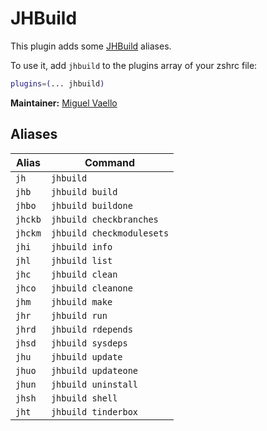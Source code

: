 # JHBuild

This plugin adds some [JHBuild](https://developer.gnome.org/jhbuild/) aliases.

To use it, add `jhbuild` to the plugins array of your zshrc file:

```zsh
plugins=(... jhbuild)
```

**Maintainer:** [Miguel Vaello](https://github.com/miguxbe)

## Aliases

| Alias   | Command                   |
|---------|---------------------------|
| `jh`    | `jhbuild`                 |
| `jhb`   | `jhbuild build`           |
| `jhbo`  | `jhbuild buildone`        |
| `jhckb` | `jhbuild checkbranches`   |
| `jhckm` | `jhbuild checkmodulesets` |
| `jhi`   | `jhbuild info`            |
| `jhl`   | `jhbuild list`            |
| `jhc`   | `jhbuild clean`           |
| `jhco`  | `jhbuild cleanone`        |
| `jhm`   | `jhbuild make`            |
| `jhr`   | `jhbuild run`             |
| `jhrd`  | `jhbuild rdepends`        |
| `jhsd`  | `jhbuild sysdeps`         |
| `jhu`   | `jhbuild update`          |
| `jhuo`  | `jhbuild updateone`       |
| `jhun`  | `jhbuild uninstall`       |
| `jhsh`  | `jhbuild shell`           |
| `jht`   | `jhbuild tinderbox`       |
